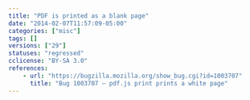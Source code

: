 ```yaml
---
title: "PDF is printed as a blank page"
date: "2014-02-07T11:57:09-05:00"
categories: ["misc"]
tags: []
versions: ["29"]
statuses: "regressed"
cclicense: "BY-SA 3.0"
references:
    - url: "https://bugzilla.mozilla.org/show_bug.cgi?id=1003707"
      title: "Bug 1003707 – pdf.js print prints a white page"
---
```

